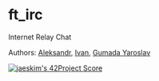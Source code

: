 # ft_irc
Internet Relay Chat

Authors: [Aleksandr](https://github.com/alexcander560), [Ivan](https://github.com/IrenaMora), [Gumada Yaroslav](https://github.com/GumadaYaroslav)

[![jaeskim's 42Project Score](https://badge42.herokuapp.com/api/project/gmother/ft_irc)](https://github.com/JaeSeoKim/badge42)
